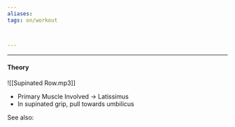 ```yaml
---
aliases:
tags: on/workout 



---
```

---




#### Theory 
![[Supinated Row.mp3]]
- Primary Muscle Involved → Latissimus 
- In supinated grip, pull towards umbilicus

See also:


